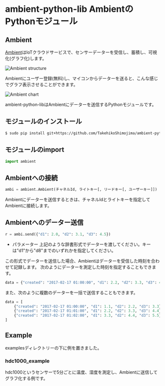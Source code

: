 # ambient-python-lib AmbientのPythonモジュール

## Ambient
[Ambient](https://ambidata.io)はIoTクラウドサービスで、センサーデーターを受信し、蓄積し、可視化(グラフ化)します。

![Ambient structure](https://ambidata.io/wp/wp-content/uploads/2016/09/AmbientStructure.jpg)

Ambientにユーザー登録(無料)し、マイコンからデーターを送ると、こんな感じでグラフ表示させることができます。

![Ambient chart](https://ambidata.io/wp/wp-content/uploads/2016/09/fig3-1024x651.jpg)

ambient-python-libはAmbientにデーターを送信するPythonモジュールです。

## モジュールのインストール

```sh
$ sudo pip install git+https://github.com/TakehikoShimojima/ambient-python-lib.git
```

## モジュールのimport

```python
import ambient
```
## Ambientへの接続

```python
ambi = ambient.Ambient(チャネルId, ライトキー[, リードキー[, ユーザーキー]])
```
Ambientにデーターを送信するときは、チャネルIdとライトキーを指定してAmbientに接続します。

## Ambientへのデーター送信

```python
r = ambi.send({"d1": 2.0, "d2": 3.1, "d3": 4.5})
```

* パラメーター
  上記のような辞書形式でデーターを渡してください。キーは"d1"から"d8"までのいずれかを指定してください。

この形式でデーターを送信した場合、Ambientはデーターを受信した時刻を合わせて記録します。 次のようにデーターを測定した時刻を指定することもできます。

```python
data = {"created": "2017-02-17 01:00:00", "d1": 2.2, "d2": 3.3, "d3": 4.4}
```

また、次のように複数のデーターを一括で送信することもできます。

```python
data = [
    {"created": "2017-02-17 01:00:00", "d1": 1.1, "d2": 2.2, "d3": 3.3},
    {"created": "2017-02-17 01:01:00", "d1": 2.2, "d2": 3.3, "d3": 4.4},
    {"created": "2017-02-17 01:02:00", "d1": 3.3, "d2": 4.4, "d3": 5.5}
]
```

## Example

examplesディレクトリーの下に例を置きました。

### hdc1000_example

hdc1000というセンサーで5分ごとに温度、湿度を測定し、Ambientに送信してグラフ化する例です。
